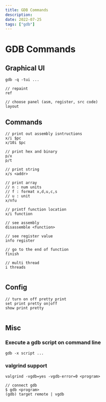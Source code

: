 ```yaml
---
title: GDB Commands
description:
date: 2022-07-25
tags: ["gdb"]
---
```

# GDB Commands

## Graphical UI

```
gdb -q -tui ...
```

```
// repaint
ref

// choose panel (asm, register, src code)
layout
```

## Commands

```
// print out assembly isntructions
x/i $pc
x/10i $pc

// print hex and binary
p/x
p/t

// print string
x/s <addr>

// print array
// n : num units
// f : format x,d,u,c,s
// u : unit
x/nfu 

// printf function location
x/i function

// see assembly
disassemble <function>

// see register value
info register

// go to the end of function
finish

// multi thread
i threads


```

## Config

```
// turn on off pretty print
set print pretty on|off
show print pretty


```

## Misc

### Execute a gdb script on command line 

```
gdb -x script ...
```

### valgrind support

```
valgrind -vgdb=yes -vgdb-error=0 <program>

// connect gdb
$ gdb <program>
(gdb) target remote | vgdb
```

